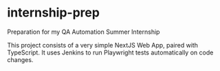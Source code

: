# internship-prep
Preparation for my QA Automation Summer Internship

This project consists of a very simple NextJS Web App, paired with TypeScript. It uses Jenkins to run Playwright tests automatically on code changes.
